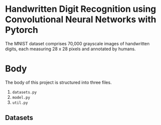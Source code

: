 # Handwritten Digit Recognition using Convolutional Neural Networks with Pytorch

The MNIST dataset comprises 70,000 grayscale images of handwritten digits, each measuring 28 x 28 pixels and annotated by humans. 

# Body 
The body of this project is structured into three files.


1. `datasets.py`
2. `model.py`
3. `util.py` 

## Datasets